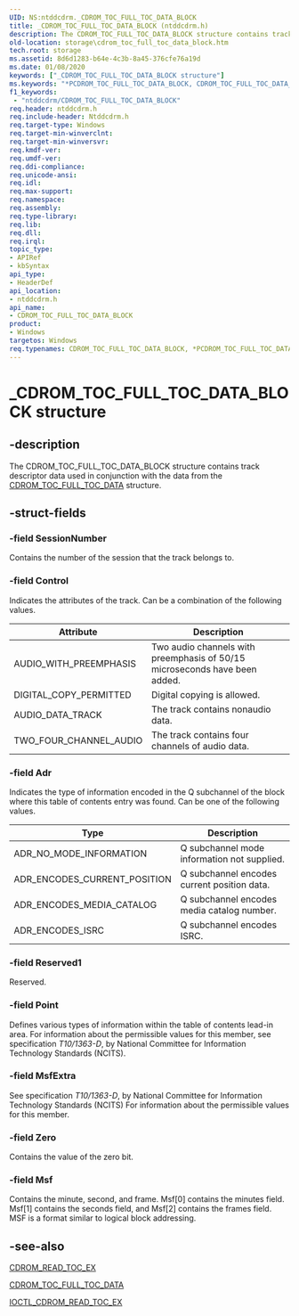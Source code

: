 ```yaml
---
UID: NS:ntddcdrm._CDROM_TOC_FULL_TOC_DATA_BLOCK
title: _CDROM_TOC_FULL_TOC_DATA_BLOCK (ntddcdrm.h)
description: The CDROM_TOC_FULL_TOC_DATA_BLOCK structure contains track descriptor data used in conjunction with the data from the CDROM_TOC_FULL_TOC_DATA structure.
old-location: storage\cdrom_toc_full_toc_data_block.htm
tech.root: storage
ms.assetid: 8d6d1283-b64e-4c3b-8a45-376cfe76a19d
ms.date: 01/08/2020
keywords: ["_CDROM_TOC_FULL_TOC_DATA_BLOCK structure"]
ms.keywords: "*PCDROM_TOC_FULL_TOC_DATA_BLOCK, CDROM_TOC_FULL_TOC_DATA_BLOCK, CDROM_TOC_FULL_TOC_DATA_BLOCK structure [Storage Devices], PCDROM_TOC_FULL_TOC_DATA_BLOCK, PCDROM_TOC_FULL_TOC_DATA_BLOCK structure pointer [Storage Devices], _CDROM_TOC_FULL_TOC_DATA_BLOCK, ntddcdrm/CDROM_TOC_FULL_TOC_DATA_BLOCK, ntddcdrm/PCDROM_TOC_FULL_TOC_DATA_BLOCK, storage.cdrom_toc_full_toc_data_block, structs-CD-ROM_c55aee22-f6ca-4567-82c6-7bb960f4976a.xml"
f1_keywords:
 - "ntddcdrm/CDROM_TOC_FULL_TOC_DATA_BLOCK"
req.header: ntddcdrm.h
req.include-header: Ntddcdrm.h
req.target-type: Windows
req.target-min-winverclnt: 
req.target-min-winversvr: 
req.kmdf-ver: 
req.umdf-ver: 
req.ddi-compliance: 
req.unicode-ansi: 
req.idl: 
req.max-support: 
req.namespace: 
req.assembly: 
req.type-library: 
req.lib: 
req.dll: 
req.irql: 
topic_type:
- APIRef
- kbSyntax
api_type:
- HeaderDef
api_location:
- ntddcdrm.h
api_name:
- CDROM_TOC_FULL_TOC_DATA_BLOCK
product:
- Windows
targetos: Windows
req.typenames: CDROM_TOC_FULL_TOC_DATA_BLOCK, *PCDROM_TOC_FULL_TOC_DATA_BLOCK
---
```


# _CDROM_TOC_FULL_TOC_DATA_BLOCK structure

## -description

The CDROM_TOC_FULL_TOC_DATA_BLOCK structure contains track descriptor data used in conjunction with the data from the [CDROM_TOC_FULL_TOC_DATA](https://docs.microsoft.com/windows-hardware/drivers/ddi/ntddcdrm/ns-ntddcdrm-_cdrom_toc_full_toc_data) structure.

## -struct-fields

### -field SessionNumber

Contains the number of the session that the track belongs to.

### -field Control

Indicates the attributes of the track. Can be a combination of the following values.

| Attribute | Description |
| --------- | ----------- |
| AUDIO_WITH_PREEMPHASIS | Two audio channels with preemphasis of 50/15 microseconds have been added. |
| DIGITAL_COPY_PERMITTED | Digital copying is allowed. |
| AUDIO_DATA_TRACK       | The track contains nonaudio data. |
| TWO_FOUR_CHANNEL_AUDIO | The track contains four channels of audio data. |

### -field Adr

Indicates the type of information encoded in the Q subchannel of the block where this table of contents entry was found. Can be one of the following values.

| Type | Description |
| ---- | ----------- |
| ADR_NO_MODE_INFORMATION      | Q subchannel mode information not supplied. |
| ADR_ENCODES_CURRENT_POSITION | Q subchannel encodes current position data. |
| ADR_ENCODES_MEDIA_CATALOG    | Q subchannel encodes media catalog number. |
| ADR_ENCODES_ISRC             | Q subchannel encodes ISRC. |

### -field Reserved1

Reserved.

### -field Point

Defines various types of information within the table of contents lead-in area. For information about the permissible values for this member, see specification *T10/1363-D*, by National Committee for Information Technology Standards (NCITS).

### -field MsfExtra

See specification *T10/1363-D*, by National Committee for Information Technology Standards (NCITS) For information about the permissible values for this member.

### -field Zero

Contains the value of the zero bit.

### -field Msf

Contains the minute, second, and frame. Msf[0] contains the minutes field. Msf[1] contains the seconds field, and Msf[2] contains the frames field. MSF is a format similar to logical block addressing.

## -see-also

[CDROM_READ_TOC_EX](https://docs.microsoft.com/windows-hardware/drivers/ddi/ntddcdrm/ns-ntddcdrm-_cdrom_read_toc_ex)

[CDROM_TOC_FULL_TOC_DATA](https://docs.microsoft.com/windows-hardware/drivers/ddi/ntddcdrm/ns-ntddcdrm-_cdrom_toc_full_toc_data)

[IOCTL_CDROM_READ_TOC_EX](https://docs.microsoft.com/windows-hardware/drivers/ddi/ntddcdrm/ni-ntddcdrm-ioctl_cdrom_read_toc_ex)
